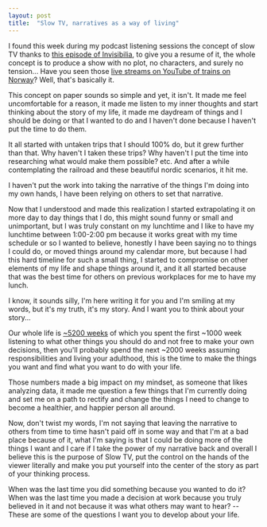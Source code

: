 ```yaml
---
layout: post
title:  "Slow TV, narratives as a way of living"
---
```


I found this week during my podcast listening sessions the concept of slow TV thanks
to [this episode of Invisibilia](https://overcast.fm/+Ht-EBtVEw), to give you a resume of it, the whole concept is to
produce a show with no plot, no characters, and surely no tension... Have you seen
those [live streams on YouTube of trains on Norway](https://www.youtube.com/results?search_query=norway+live+train)?
Well, that's basically it.

This concept on paper sounds so simple and yet, it isn't. It made me feel uncomfortable for a reason, it made me listen
to my inner thoughts and start thinking about the story of my life, it made me daydream of things and I should be doing
or that I wanted to do and I haven't done because I haven't put the time to do them.

It all started with untaken trips that I should 100% do, but it grew further than that. Why haven't I taken these trips?
Why haven't I put the time into researching what would make them possible? etc. And after a while contemplating the
railroad and these beautiful nordic scenarios, it hit me.

I haven't put the work into taking the narrative of the things I'm doing into my own hands, I have been relying on
others to set that narrative.

Now that I understood and made this realization I started extrapolating it on more day to day things that I do, this
might sound funny or small and unimportant, but I was truly constant on my lunchtime and I like to have my lunchtime
between 1:00-2:00 pm because it works great with my time schedule or so I wanted to believe, honestly I have been saying
no to things I could do, or moved things around my calendar more, but because I had this hard timeline for such a small
thing, I started to compromise on other elements of my life and shape things around it, and it all started because that
was the best time for others on previous workplaces for me to have my lunch.

I know, it sounds silly, I'm here writing it for you and I'm smiling at my words, but it's my truth, it's my story. And
I want you to think about your story...

Our whole life is [~5200 weeks](https://www.youtube.com/watch?v=JXeJANDKwDc) of which you spent the first ~1000 week
listening to what other things you should do and not free to make your own decisions, then you'll probably spend the
next ~2000 weeks assuming responsibilities and living your adulthood, this is the time to make the things you want and
find what you want to do with your life.

Those numbers made a big impact on my mindset, as someone that likes analyzing data, it made me question a few things
that I'm currently doing and set me on a path to rectify and change the things I need to change to become a healthier,
and happier person all around.

Now, don't twist my words, I'm not saying that leaving the narrative to others from time to time hasn't paid off in some
way and that I'm at a bad place because of it, what I'm saying is that I could be doing more of the things I want and I
care if I take the power of my narrative back and overall I believe this is the purpose of Slow TV, put the control on
the hands of the viewer literally and make you put yourself into the center of the story as part of your thinking
process.

When was the last time you did something because you wanted to do it? When was the last time you made a decision at work
because you truly believed in it and not because it was what others may want to hear? -- These are some of the questions
I want you to develop about your life.